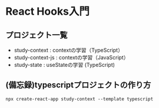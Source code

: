 # React Hooks入門

## プロジェクト一覧

* study-context : contextの学習（TypeScript）
* study-context-js : contextの学習（JavaScript）
* study-state : useStateの学習 (TypeScript)


## (備忘録)typescriptプロジェクトの作り方

```
npx create-react-app study-context --template typescript
```
